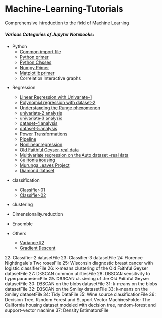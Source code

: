 # Machine-Learning-Tutorials

Comprehensive introduction to the field of Machine Learning

##### Various Categories of Jupyter Notebooks:

* Python
	- [Common-import file](notebook/common-imports.ipynb)
	- [Python primer](notebook/python/pythonBasic.ipynb)
	- [Python Classes](notebook/python/oop/object-oriented-python.ipynb)
	- [Numpy Primer](notebook/python/numpy.ipynb)
	- [Matplotlib primer](notebook/python/matplotlib.ipynb)
	- [Correlation Interactive graphs](notebook/python/correlation/README.md)
- Regression
	- [Linear Regression with Univariate-1](notebook/regression-01-univariate-1.ipynb)	
	- [Polynomial regression with dataset-2](notebook/regression-02-dataset-2.ipynb) 
	- [Understanding the Runge phenomenon](notebook/regression-03-runge-phenomenon-dataset-3.ipynb)	
	- [univariate-2 analysis](notebook/regression-04-univariate-2.ipynb)	
	- [univariate-3 analysis](notebook/regression-05-univariate-3.ipynb)
	- [dataset-4 analysis](notebook/regression-06-dataset-4.ipynb)
	- [dataset-5 analysis](notebook/regression-07-dataset-5.ipynb)
	- [Power Transformations](notebook/regression-08-power-transforms.ipynb	)
	- [Pipeline](notebook/regression-09-pipeline.ipynb)
	- [Nonlinear regression](notebook/regression-10-non-linear-regression.ipynb)
	- [Old Faithful Geyser-real data](notebook/regression-11-old-faithful-geyser.ipynb)
	- [Multivariate regression on the Auto dataset -real data](notebook/regression-12-auto-mpg.ipynb)
	- [Califonia housing](notebook/regression-13-california-housing.ipynb)
	- [Murunga Leaves Project](notebook/regression-14-moringa-leaf.ipynb)
	- [Diamond dataset](notebook/regression-15-diamond.ipynb)
	 
	 
- classification
	- [Classifier-01](notebook/classifier/classifier-01-classifier-1.ipynb)
	- [Classifier-02](notebook/classifier/classifier-02-classifier-2.ipynb)
	
	
- clustering      
- Dimensionality.reduction
- Ensemble
- Others
	- [Variance R2](notebook/others-01-rss-variance-r2.ipynb)
	- [Gradient Descent](notebook/others-02-gradient-descent.ipynb)



22: Classifier-2 datasetFile
23: Classifier-3 datasetFile
24: Florence Nightingale's Two rosesFile
25: Wisconsin diagnostic breast cancer with logistic classifierFile
26: k-means clustering of the Old Faithful Geyser datasetFile
27: DBSCAN common utilitiesFile
28: DBSCAN sensitivity to hyperparametersFile
29: DBSCAN clustering of the Old Faithful Geyser datasetFile
30: DBSCAN on the blobs datasetFile
31: k-means on the blobs datasetFile
32: DBSCAN on the Smiley datasetFile
33: k-means on the Smiley datasetFile
34: Tidy DataFile
35: Wine source classificationFile
36: Decision Tree, Random Forest and Support Vector MachinesFolder The California housing dataset modeled with decision tree, random-forest and support-vector machine
37: Density EstimatorsFile
